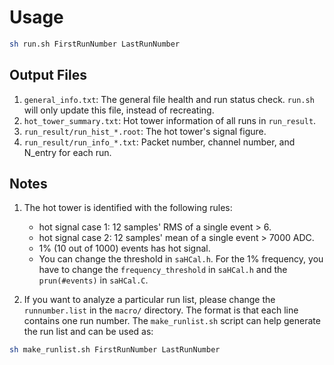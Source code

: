 
# Usage

```bash
sh run.sh FirstRunNumber LastRunNumber
```

## Output Files

1. `general_info.txt`: The general file health and run status check. `run.sh` will only update this file, instead of recreating.
2. `hot_tower_summary.txt`: Hot tower information of all runs in `run_result`.
3. `run_result/run_hist_*.root`: The hot tower's signal figure.
4. `run_result/run_info_*.txt`: Packet number, channel number, and N_entry for each run.

## Notes

1. The hot tower is identified with the following rules: 
   - hot signal case 1: 12 samples' RMS of a single event > 6.
   - hot signal case 2: 12 samples' mean of a single event > 7000 ADC.
   - 1% (10 out of 1000) events has hot signal. 
   - You can change the threshold in `saHCal.h`. For the 1% frequency, you have to change the `frequency_threshold` in `saHCal.h` and the `prun(#events)` in `saHCal.C`.

2. If you want to analyze a particular run list, please change the `runnumber.list` in the `macro/` directory. The format is that each line contains one run number. The `make_runlist.sh` script can help generate the run list and can be used as: 

```bash
sh make_runlist.sh FirstRunNumber LastRunNumber
```

